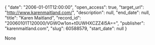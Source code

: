 {
  "date": "2006-01-01T12:00:00", 
  "open_access": true, 
  "target_url": "http://www.karenmaitland.com/", 
  "description": null, 
  "end_date": null, 
  "title": "Karen Maitland", 
  "record_id": "20060101T120000/VGWOw1on+t0UWHXCZZ4l5A==", 
  "publisher": "karenmaitland.com", 
  "slug": 60588579, 
  "start_date": null
}

None